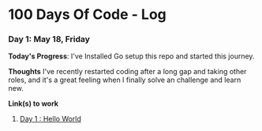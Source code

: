 # 100 Days Of Code - Log

### Day 1: May 18, Friday

**Today's Progress**: I've Installed Go setup this repo and started this journey.

**Thoughts** I've recently restarted coding after a long gap and taking other roles, and it's a great feeling when I finally solve an challenge and learn new.

**Link(s) to work**

1.  [Day 1 : Hello World]()
